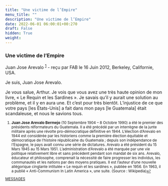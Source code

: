 ```yaml
---
title: "Une victime de l’Empire"
menu_title: ""
description: "Une victime de l’Empire"
date: 2022-06-01 06:00:01+00:270
draft: False
hidden: True
weight:
---
```

### Une victime de l’Empire

Juan Jose Arevalo <sup id="a1">[1](#f1)</sup> - reçu par FAB le 16 Juin 2012, Berkeley, Californie, USA.

Je suis, Juan Jose Arevalo.

Je vous salue, Arthur. Je vois que vous avez une très haute opinion de mon livre, « Le Requin et les Sardines ». Je savais qu’il y aurait une solution au problème, et il y en aura une. Et c’est pour très bientôt. L’injustice de ce que votre pays [les États-Unis] a fait dans mon pays [le Guatemala] était scandaleuse, et nous le savions tous.
<small>

1. <large id="f1"> **Juan Jose Arevalo Bermejo** (10 Septembre 1904 – 8 Octobre 1990) a été le premier des présidents réformateurs du Guatemala. Il a été précédé par un interrègne de la junte militaire après une révolte pro-démocratique définitive en 1944. L’élection d’Arevalo en 1944 est considérée par les historiens comme la première élection équitable et démocratique de l’histoire républicaine du Guatemala ; depuis son indépendance de l’Espagne, le pays avait connu une série de dictatures. Arevalo a été président du 15 Mars 1945 au 15 Mars 1951. L’administration d’Arevalo a été marquée par une vie politique relativement libre et sans précédent pendant son mandat de six ans. Arevalo, éducateur et philosophe, comprenait la nécessité de faire progresser les individus, les communautés et les nations par des moyens pratiques. Il est l’auteur d’une nouvelle allégorique cinglante intitulée « Le requin et les sardines », publiée en 1956. En 1963, il a publié « Anti-Communism In Latin America », une suite. (Source : Wikipedia)[↩](#a1)

[MESSAGES](fr-contemporary-messages/fr-contemporary-messages-by-date-order/fr-contemporary-messages-2012/)
